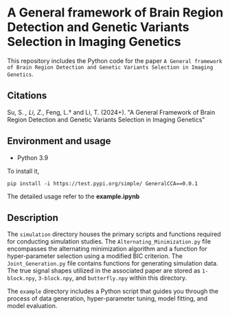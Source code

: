 # A General framework of Brain Region Detection and Genetic Variants Selection in Imaging Genetics
This repository includes the Python code for the paper `A General framework of Brain Region Detection and
Genetic Variants Selection in Imaging Genetics`.
## Citations
Su, S. *, Li, Z.*, Feng, L.† and Li, T. (2024+). "A General Framework of Brain Region Detection and Genetic Variants Selection in Imaging Genetics"
## Environment and usage
- Python 3.9
  
To install it,
```
pip install -i https://test.pypi.org/simple/ GeneralCCA==0.0.1
```
The detailed usage refer to the **example.ipynb**

## Description

The `simulation` directory houses the primary scripts and functions required for conducting simulation studies. The `Alternating_Minimization.py` file encompasses the alternating minimization algorithm and a function for hyper-parameter selection using a modified BIC criterion. The `Joint_Generation.py` file contains functions for generating simulation data. The true signal shapes utilized in the associated paper are stored as `1-block.npy`, `3-block.npy`, and `butterfly.npy` within this directory.

The `example` directory includes a Python script that guides you through the process of data generation, hyper-parameter tuning, model fitting, and model evaluation.




